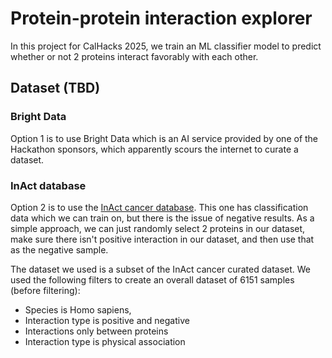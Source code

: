 # Protein-protein interaction explorer

In this project for CalHacks 2025, we train an ML classifier model to predict whether or not 2 proteins interact favorably with each other.

## Dataset (TBD)

### Bright Data

Option 1 is to use Bright Data which is an AI service provided by one of the Hackathon sponsors, which apparently scours the internet to curate a dataset.

### InAct database

Option 2 is to use the [InAct cancer database](https://www.ebi.ac.uk/intact/search?query=annot:%22dataset:cancer%22). This one has classification data which we can train on, but there is the issue of negative results. As a simple approach, we can just randomly select 2 proteins in our dataset, make sure there isn't positive interaction in our dataset, and then use that as the negative sample.

The dataset we used is a subset of the InAct cancer curated dataset. We used the following filters to create an overall dataset of 6151 samples (before filtering):

- Species is Homo sapiens, 
- Interaction type is positive and negative
- Interactions only between proteins
- Interaction type is physical association
